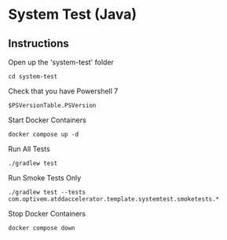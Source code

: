 # System Test (Java)

## Instructions

Open up the 'system-test' folder

```shell
cd system-test
```

Check that you have Powershell 7

```shell
$PSVersionTable.PSVersion
```

Start Docker Containers

```shell
docker compose up -d
```

Run All Tests

```shell
./gradlew test
```

Run Smoke Tests Only

```shell
./gradlew test --tests com.optivem.atddaccelerator.template.systemtest.smoketests.*
```

Stop Docker Containers

```shell
docker compose down
```